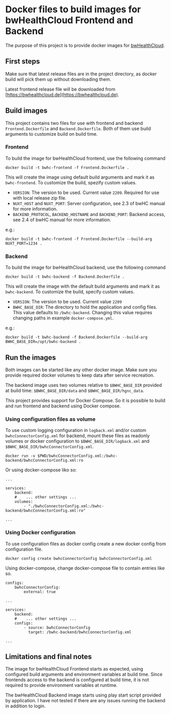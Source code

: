# Docker files to build images for bwHealthCloud Frontend and Backend

The purpose of this project is to provide docker images for [bwHealthCloud](https://www.telemedbw.de/projekte/bwhealthcloud).

## First steps

Make sure that latest release files are in the project directory, as docker build will pick them up without downloading them.

Latest frontend release file will be downloaded from [https://bwhealthcloud.de](https://bwhealthcloud.de).

## Build images

This project contains two files for use with frontend and backend `Frontend.Dockerfile` and `Backend.Dockerfile`.
Both of them use build arguments to customize build on build time.

### Frontend

To build the image for bwHealthCloud frontend, use the following command

```
docker build -t bwhc-frontend -f Frontend.Dockerfile .
```

This will create the image using default build arguments and mark it as `bwhc-frontend`. To customize the build, spezify custom values.

* `VERSION`: The version to be used. Current value `2209`. Required for use with local release zip file.
* `NUXT_HOST` and `NUXT_PORT`: Server configuration, see 2.3 of bwHC manual for more information.
* `BACKEND_PROTOCOL`, `BACKEND_HOSTNAME` and `BACKEND_PORT`: Backend access, see 2.4 of bwHC manual for more information.

e.g.:

```
docker build -t bwhc-frontend -f Frontend.Dockerfile --build-arg NUXT_PORT=1234 .
```

### Backend

To build the image for bwHealthCloud backend, use the following command

```
docker build -t bwhc-backend -f Backend.Dockerfile .
```

This will create the image with the default build arguments and mark it as `bwhc-backend`. To customize the build, specify custom values.

* `VERSION`: The version to be used. Current value `2209`
* `BWHC_BASE_DIR`: The directory to hold the application and config files.
  This value defaults to `/bwhc-backend`. Changing this value requires changing paths in example `docker-compose.yml`.

e.g.:

```
docker build -t bwhc-backend -f Backend.Dockerfile --build-arg BWHC_BASE_DIR=/opt/bwhc-backend .
```

## Run the images

Both images can be started like any other docker image. Make sure you provide required docker volumes to keep data after service recreation.

The backend image uses two volumes relative to `$BWHC_BASE_DIR` provided at build time: `$BWHC_BASE_DIR/data` and `$BWHC_BASE_DIR/hgnc_data`.

This project provides support for Docker Compose. So it is possible to build and run frontend and backend using Docker compose.

### Using configuration files as volume

To use custom logging configuration in `logback.xml` and/or custom `bwhcConnectorConfig.xml` for backend,
mount these files as readonly volumes or docker configuration to `$BWHC_BASE_DIR/logback.xml`
and `$BWHC_BASE_DIR/bwhcConnectorConfig.xml`.

```
docker run -v $PWD/bwhcConnectorConfig.xml:/bwhc-backend/bwhcConnectorConfig.xml:ro
```

Or using docker-compose liko so:

```
...

services:
    backend:
    #    ... other settings ...
    volumes:
        - "./bwhcConnectorConfig.xml:/bwhc-backend/bwhcConnectorConfig.xml:ro"

...
```

### Using Docker configuration

To use configuration files as docker config create a new docker config from configuration file.

```
docker config create bwhcConnectorConfig bwhcConnectorConfig.xml
```

Using docker-compose, change docker-compose file to contain entries like so.

```
configs:
    bwhcConnectorConfig:
        external: true

...

services:
    backend:
    #    ... other settings ...
    configs:
        - source: bwhcConnectorConfig
          target: /bwhc-backend/bwhcConnectorConfig.xml

...
```

## Limitations and final notes

The image for bwHealthCloud Frontend starts as expected, using configured build arguments and environment variables at build time.
Since frontends access to the backend is configured at build time, it is not required to provide environment variables at runtime.

The bwHealthCloud Backend image starts using play start script provided by application.
I have not tested if there are any issues running the backend in addition to login.
